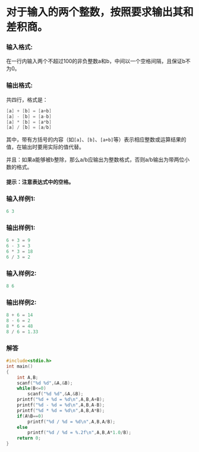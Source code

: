 # 对于输入的两个整数，按照要求输出其和差积商。
### 输入格式:
在一行内输入两个不超过100的非负整数a和b，中间以一个空格间隔，且保证b不为0。
### 输出格式:
共四行，格式是：
```C
[a] + [b] = [a+b]
[a] - [b] = [a-b]
[a] * [b] = [a*b]
[a] / [b] = [a/b]
```
其中，带有方括号的内容（如`[a]`、`[b]`、`[a+b]`等）表示相应整数或运算结果的值，在输出时要用实际的值代替。

并且：如果a能够被b整除，那么a/b应输出为整数格式，否则a/b输出为带两位小数的格式。

#### 提示：注意表达式中的空格。
### 输入样例1:
```C
6 3
```
### 输出样例1:
```C
6 + 3 = 9
6 - 3 = 3
6 * 3 = 18
6 / 3 = 2
```
### 输入样例2:
```C
8 6
```
### 输出样例2:
```C
8 + 6 = 14
8 - 6 = 2
8 * 6 = 48
8 / 6 = 1.33
```
### 解答
```C
#include<stdio.h>
int main()
{
    int A,B;
    scanf("%d %d",&A,&B);
    while(B<=0)
        scanf("%d %d",&A,&B);
    printf("%d + %d = %d\n",A,B,A+B);
    printf("%d - %d = %d\n",A,B,A-B);
    printf("%d * %d = %d\n",A,B,A*B);
    if(A%B==0)
        printf("%d / %d = %d\n",A,B,A/B);
    else
        printf("%d / %d = %.2f\n",A,B,A*1.0/B);
    return 0;
}
```
